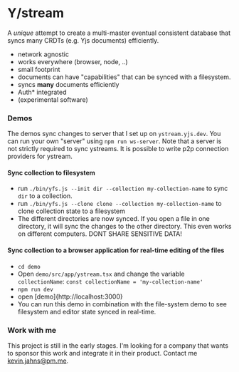 
# Y/stream

A *unique* attempt to create a multi-master eventual consistent database that
syncs many CRDTs (e.g. Yjs documents) efficiently.

- network agnostic
- works everywhere (browser, node, ..)
- small footprint
- documents can have "capabilities" that can be synced with a filesystem.
- syncs __many__ documents efficiently
- Auth* integrated
- (experimental software)

### Demos
The demos sync changes to server that I set up on `ystream.yjs.dev`. You can run
your own "server" using `npm run ws-server`. Note that a server is not strictly
required to sync ystreams. It is possible to write p2p connection providers for
ystream.

#### Sync collection to filesystem
- run `./bin/yfs.js --init dir --collection my-collection-name` to sync `dir` to
  a collection.
- run `./bin/yfs.js --clone clone --collection my-collection-name` to clone
  collection state to a filesystem
- The different directories are now synced. If you open a file in one directory,
  it will sync the changes to the other directory. This even works on different
  computers. DONT SHARE SENSITIVE DATA!

#### Sync collection to a browser application for real-time editing of the files
- `cd demo`
- Open `demo/src/app/ystream.tsx` and change the variable `collectionName`:
`const collectionName = 'my-collection-name'`
- `npm run dev`
- open [demo]{http://localhost:3000}
- You can run this demo in combination with the file-system demo to see
filesystem and editor state synced in real-time.

### Work with me

This project is still in the early stages. I'm looking for a company that wants
to sponsor this work and integrate it in their product. Contact me
<kevin.jahns@pm.me>.

